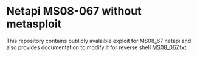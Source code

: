 # Netapi MS08-067 without metasploit

This repository contains publicly avalaible exploit for MS08_67 netapi and also provides documentation to modify it for reverse shell [MS08_067.txt](https://github.com/cyberhumans/OSCP/blob/master/netapi_without_metasploit/MS08-067.txt) 
